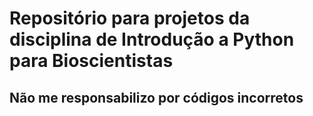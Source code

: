 # Repositório para projetos da disciplina de Introdução a Python para Bioscientistas

## Não me responsabilizo por códigos incorretos